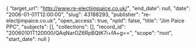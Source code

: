 {
  "target_url": "http://www.re-electjimpaice.co.uk/", 
  "end_date": null, 
  "date": "2006-01-01T12:00:00", 
  "slug": 43188293, 
  "publisher": "re-electjimpaice.co.uk", 
  "open_access": true, 
  "npld": false, 
  "title": "Jim Paice PPC", 
  "subjects": [], 
  "collections": [], 
  "record_id": "20060101T120000/QAqNarOZ6RpBQtK7i+fA+g==", 
  "scope": "root", 
  "start_date": null
}

